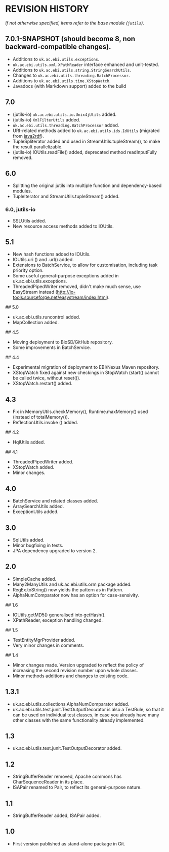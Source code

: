 # REVISION HISTORY

*If not otherwise specified, items refer to the base module (`jutils`)*. 

## 7.0.1-SNAPSHOT (should become 8, non backward-compatible changes).
  * Additions to `uk.ac.ebi.utils.exceptions`. 
  * `uk.ac.ebi.utils.xml.XPathReader` interface enhanced and unit-tested.
  * Additions to `uk.ac.ebi.utils.string.StringSearchUtils`.
  * Changes to `uk.ac.ebi.utils.threading.BatchProcessor`.
  * Additions to `uk.ac.ebi.utils.time.XStopWatch`.
  * Javadocs (with Markdown support) added to the build

## 7.0
  * (jutils-io) `uk.ac.ebi.utils.io.Unix4jUtils` added.
  * (jutils-io) `XmlFilterUtils` added.
  * `uk.ac.ebi.utils.threading.BatchProcessor` added.
  * URI-related methods added to `uk.ac.ebi.utils.ids.IdUtils` (migrated from [java2rdf](https://github.com/EBIBioSamples/java2rdf)).
  * TupleSpliterator added and used in StreamUtils.tupleStream(), to make the result parallelizable.
  * (jutils-io) IOUtils.readFile() added, deprecated method readInputFully removed.
  
  
## 6.0
  * Splitting the original jutils into multiple function and dependency-based modules.
  * TupleIterator and StreamUtils.tupleStream() added.

### 6.0, jutils-io
  * SSLUtils added.
  * New resource access methods added to IOUtils.


## 5.1
  * New hash functions added to IOUtils.
  * IOUtils.uri () and .url() added.
  * Extensions to BatchService, to allow for customisation, including task priority option.
  * Some useful general-purpose exceptions added in uk.ac.ebi.utils.exceptions.
  * ThreadedPipedWriter removed, didn't make much sense, use EasyStream instead 
  (http://io-tools.sourceforge.net/easystream/index.html).


## 5.0
  * uk.ac.ebi.utils.runcontrol added.
  * MapCollection added.


## 4.5
  * Moving deployment to BioSD/GitHub repository.
  * Some improvements in BatchService.


## 4.4
  * Experimental migration of deployment to EBI/Nexus Maven repository.
  * XStopWatch fixed against new checkings in StopWatch (start() cannot be called twice, without reset()).
  * XStopWatch.restart() added.
 
  
## 4.3
  * Fix in MemoryUtils.checkMemory(), Runtime.maxMemory() used (instead of totalMemory()).
  * ReflectionUtils.invoke () added.


## 4.2
  * HqlUtils added.


## 4.1
  * ThreadedPipedWriter added.
  * XStopWatch added.
  * Minor changes.
 
  
## 4.0
  * BatchService and related classes added.
  * ArraySearchUtils added.
  * ExceptionUtils added.


## 3.0
  * SqlUtils added.
  * Minor bugfixing in tests. 
  * JPA dependency upgraded to version 2.
 
 
## 2.0
  * SimpleCache added.
  * Many2ManyUtils and uk.ac.ebi.utils.orm package added.
  * RegEx.toString() now yields the pattern as in Pattern.
  * AlphaNumComparator now has an option for case-sensivity.


## 1.6
  * IOUtils.getMD5() generalised into getHash().
  * XPathReader, exception handling changed.


## 1.5
  * TestEntityMgrProvider added.
  * Very minor changes in comments.

  
## 1.4
  * Minor changes made. Version upgraded to reflect the policy of increasing the second revision number upon whole 
  classes.
  * Minor methods additions and changes to existing code.
  
  
## 1.3.1 
  * uk.ac.ebi.utils.collections.AlphaNumComparator added.   
  * uk.ac.ebi.utils.test.junit.TestOutputDecorator is also a TestRule, so that it can be used on individual test 
  classes, in case you already have many other classes with the same functionality already implemented.


## 1.3
  * uk.ac.ebi.utils.test.junit.TestOutputDecorator added.


## 1.2
  * StringBufferReader removed, Apache commons has CharSequenceReader in its place.
  * ISAPair renamed to Pair, to reflect its general-purpose nature.


## 1.1
  * StringBufferReader added, ISAPair added.


## 1.0 
  * First version published as stand-alone package in Git.
  